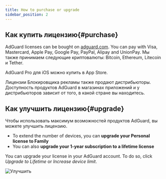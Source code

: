 ```yaml
---
title: How to purchase or upgrade
sidebar_position: 2
---
```


## Как купить лицензию{#purchase}

AdGuard licenses can be bought on [adguard.com](https://adguard.com/license.html). You can pay with Visa, Mastercard, Apple Pay, Google Pay, PayPal, Alipay and UnionPay. Мы также принимаем следующие криптовалюты: Bitcoin, Ethereum, Litecoin и Tether.

AdGuard Pro для iOS можно купить в App Store.

Лицензии Блокировщика рекламы также продают дистрибьюторы. Доступность продуктов AdGuard в магазинах приложений и у дистрибьюторов зависит от того, в какой стране вы находитесь.

## Как улучшить лицензию{#upgrade}

Чтобы использовать максимум возможностей продуктов AdGuard, вы можете улучшить лицензию.

- To extend the number of devices, you can **upgrade your Personal license to Family**
- You can also **upgrade your 1-year subscription to a lifetime license**

You can upgrade your license in your AdGuard account. To do so, click *Upgrade to Lifetime* or *Increase device limit*.

![Улучшить](https://cdn.adtidy.org/content/kb/ad_blocker/general/newaccount-upgrade.png)
